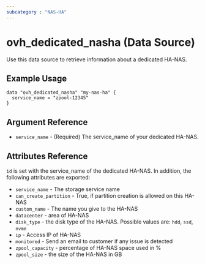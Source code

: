 ```yaml
---
subcategory : "NAS-HA"
---
```


# ovh_dedicated_nasha (Data Source)

Use this data source to retrieve information about a dedicated HA-NAS.

## Example Usage

```hcl
data "ovh_dedicated_nasha" "my-nas-ha" {
  service_name = "zpool-12345"
}
```

## Argument Reference

* `service_name` - (Required) The service_name of your dedicated HA-NAS.

## Attributes Reference

`id` is set with the service_name of the dedicated HA-NAS.
In addition, the following attributes are exported:

* `service_name` - The storage service name
* `can_create_partition` - True, if partition creation is allowed on this HA-NAS
* `custom_name` - The name you give to the HA-NAS
* `datacenter` - area of HA-NAS
* `disk_type` - the disk type of the HA-NAS. Possible values are: `hdd`, `ssd`, `nvme`
* `ip` - Access IP of HA-NAS
* `monitored` - Send an email to customer if any issue is detected
* `zpool_capacity` - percentage of HA-NAS space used in %
* `zpool_size` - the size of the HA-NAS in GB
